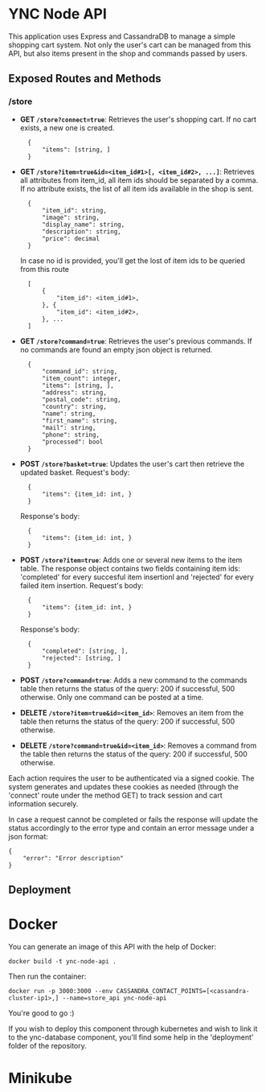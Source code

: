 # YNC Node API

This application uses Express and CassandraDB to manage a simple shopping cart system. Not only the user's cart can be managed from this API, but also items present in the shop and commands passed by users.

## Exposed Routes and Methods

### /store

- **GET `/store?connect=true`**: Retrieves the user's shopping cart. If no cart exists, a new one is created.

        {
            "items": [string, ]
        }

- **GET `/store?item=true&id=<item_id#1>[, <item_id#2>, ...]`**: Retrieves all attributes from item_id, all item ids should be separated by a comma. If no attribute exists, the list of all item ids available in the shop is sent.

        {
            "item_id": string,
            "image": string,
            "display_name": string,
            "description": string,
            "price": decimal
        }

    In case no id is provided, you'll get the lost of item ids to be queried from this route

        [
            {
                "item_id": <item_id#1>,
            }, {
                "item_id": <item_id#2>,
            }, ...
        ]

- **GET `/store?command=true`**: Retrieves the user's previous commands. If no commands are found an empty json object is returned.

        {
            "command_id": string,
            "item_count": integer,
            "items": [string, ],
            "address": string,
            "postal_code": string,
            "country": string,
            "name": string,
            "first_name": string,
            "mail": string,
            "phone": string,
            "processed": bool
        }

- **POST `/store?basket=true`**: Updates the user's cart then retrieve the updated basket. Request's body:

        {
            "items": {item_id: int, }
        }

    Response's body:

        {
            "items": {item_id: int, }
        }

- **POST `/store?item=true`**: Adds one or several new items to the item table. The response object contains two fields containing item ids: 'completed' for every succesful item insertionl and 'rejected' for every failed item insertion. Request's body:

        {
            "items": {item_id: int, }
        }

    Response's body:

        {
            "completed": [string, ],
            "rejected": [string, ]
        }

- **POST `/store?command=true`**: Adds a new command to the commands table then returns the status of the query: 200 if successful, 500 otherwise. Only one command can be posted at a time.

- **DELETE `/store?item=true&id=<item_id>`**: Removes an item from the table then returns the status of the query: 200 if successful, 500 otherwise.

- **DELETE `/store?command=true&id=<item_id>`**: Removes a command from the table then returns the status of the query: 200 if successful, 500 otherwise.

Each action requires the user to be authenticated via a signed cookie. The system generates and updates these cookies as needed (through the 'connect' route under the method GET) to track session and cart information securely.

In case a request cannot be completed or fails the response will update the status accordingly to the error type and contain an error message under a json format:

    {
        "error": "Error description"
    }

## Deployment

# Docker

You can generate an image of this API with the help of Docker:

    docker build -t ync-node-api .

Then run the container:

    docker run -p 3000:3000 --env CASSANDRA_CONTACT_POINTS=[<cassandra-cluster-ip1>,] --name=store_api ync-node-api

You're good to go :)

If you wish to deploy this component through kubernetes and wish to link it to the ync-database component, you'll find some help in the 'deployment' folder of the repository.

# Minikube